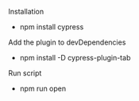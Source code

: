 Installation

- npm install cypress

Add the plugin to devDependencies

- npm install -D cypress-plugin-tab

Run script

- npm run open
